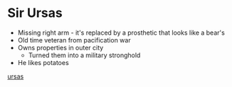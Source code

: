 # Sir Ursas

- Missing right arm - it's replaced by a prosthetic that looks like a bear's
- Old time veteran from pacification war
- Owns properties in outer city
  - Turned them into a military stronghold
- He likes potatoes

[ursas](./images/Sir_Ursas.jpg)
